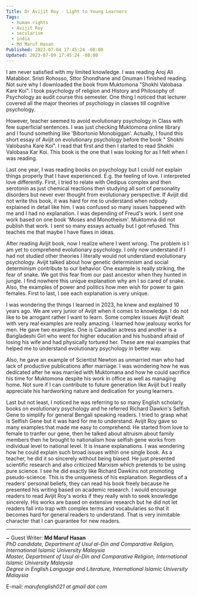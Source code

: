 ```yaml
---
Title: Dr Avijit Roy - Light to Young Learners
Tags:
  - human rights
  - Avijit Roy
  - secularism
  - india
  - Md Maruf Hasan
Published: 2023-07-04 17:45:24 -08:00
Updated: 2023-07-09 17:45:24 -08:00
---
```


I am never satisfied with my limited knowledge. I was reading Aroj Ali Matabbor. Sristi Rohosso, Sttor Shondhane and Onuman I finished reading. Not sure why I downloaded the book from Muktomona "Shokhi Valobasa Kare Koi". I took psychology of religion and History and Philosophy of Psychology as audit course this semester. One thing I noticed that lecturer covered all the major theories of psychology in classes till cognitive psychology. 

However, teacher seemed to avoid evolutionary psychology in Class with few superficial sentences. I was just checking Muktomona online library and I found something like 'Bibortonio Monobiggan'. Actually, I found this short essay of Avijit on evolutionary psychology before the book " Shokhi Valobasha Kare Koi". I read that first and then I started to read Shokhi Valobasa Kar Koi. This book is the one that I was looking for as I felt when I was reading. 

Last one year, I was reading books on psychology but I could not explain things properly that I have experienced. E.g. the feeling of love. I interpreted love differently. First, I tried to relate with Oedipus complex and then serotonin as just chemical reactions then studying all sort of personality disorders but never ever thought from evolutionary perspective. If Avijit did not write this book, it was hard for me to understand when nobody explained in detail like him. I was confused so many issues happened with me and I had no explanation. I was depending of Freud's work. I sent one work based on one book 'Moses and Monotheism'. Muktomna did not publish that work. I sent so many essays actually but I got refused. This teaches me that maybe I have flaws in ideas.  

After reading Avijit book, now I realize where I went wrong. The problem is I am yet to comprehend evolutionary psychology. I only now understand if I had not studied other theories I literally would not understand evolutionary psychology. Avijit talked about how genetic determinism and social determinism contribute to our behavior. One example is really striking, the fear of snake. We got this fear from our past ancestor when they hunted in jungle. I find nowhere this unique explanation why am I so cared of snake. Also, the examples of power and politics how men wish for power to gain females. First to last, I see each explanation is very unique.  

I was wondering the things I learned in 2023, he knew and explained 10 years ago. We are very junior of Avijit when it comes to knowledge. I do not like to be arrogant rather I want to learn. Some complex issues Avijit dealt with very real examples are really amazing. I learned how jealousy works for men. He gave two examples. One is Canadian actress and another is a Bangladeshi Girl who went for higher education and his husband afraid of losing his wife and had physically tortured her. These are real examples that helped me to understand evolutionary psychology in better way.  

Also, he gave an example of Scientist Newton as unmarried man who had lack of productive publications after marriage. I was wondering how he was dedicated after he was married with Muktomana and how he could sacrifice his time for Muktomona despite his work in office as well as managing home. Not sure if I can contribute to future generation like Avijit but I really appreciate his hardworking nature and dedication for young learners.  

Last but not least, I noticed he was referring to so many English scholarly books on evolutionary psychology and he referred Richard Dawkin's Selfish Gene to simplify for general Bengali speaking readers. I tried to grasp what is Selfish Gene but it was hard for me to understand. Avijit Roy gave so many examples that made me easy to comprehend. He started from love to female to tranfer our gene, then he talked about altruism about family members then he brought to nationalism how selfish gene works from individual level to national level. It is insane explanations. I was wondering how he could explain such broad issues within one single book. As a teacher, he did it so sincerely without being biased. He just presented scientific research and also criticized Marxism which pretends to be using pure science. I see he did exactly like Richard Dawkins not promoting pseudo-science. This is the uniqueness of his explanation. Regardless of a readers' personal beliefs, they can read his book freely because he presented his writing based on academic research. I would encourage readers to read Avijit Roy's works if they really wish to seek knowledge sincerely. His works are based on extensive research but he did not let readers fall into trap with complex terms and vocabularies so that it becomes hard for general readers to understand. That is very inimitable character that I can guarantee for new readers. 

----
~ Guest Writer: **Md Maruf Hasan**  
*PhD candidate, Department of Usul al-Din and Comparative Religion, International Islamic University Malaysia  
Master, Department of Usul al-Din and Comparative Religion, International Islamic University Malaysia  
Degree in English Language and Literature, International Islamic University Malaysia*  

E-mail: *marufenglish021 at gmail dot com*
